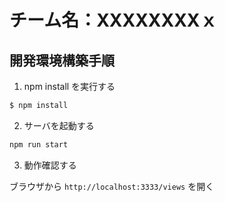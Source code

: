 # チーム名：XXXXXXXXｘ

## 開発環境構築手順

1. npm install を実行する

```sh
$ npm install
```

2. サーバを起動する

```sh
npm run start
```

3. 動作確認する

ブラウザから `http://localhost:3333/views` を開く
